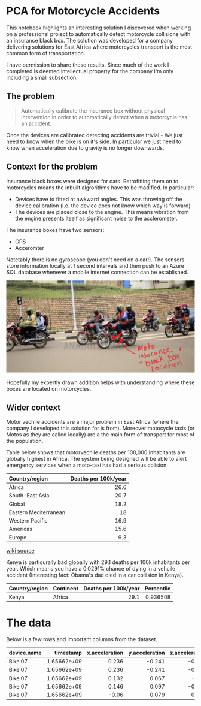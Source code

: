 # PCA for Motorcycle Accidents

This notebook highlights an interesting solution I discovered when working on a professional project to automatically detect motorcycle collisions with an insurance black box. The solution was developed for a company delivering solutions for East Africa where motorcycles transport is the most common form of transportation.

I have permission to share these results. Since much of the work I completed is deemed intellectual property for the company I'm only including a small subsection. 

## The problem

> Automatically calibrate the insurance box without physical intervention in order to automatically detect when a motorcycle has an accident.

Once the devices are calibrated detecting accidents are trivial - We just need to know when the bike is on it's side. In particular we just need to know when acceleration due to gravity is no longer downwards.


## Context for the problem

Insurance black boxes were designed for cars. Retrofitting them on to motorcycles means the inbuilt algrorithms have to be modified. In particular:

- Devices have to fitted at awkward angles. This was throwing off the device calibration (i.e. the device does not know which way is forward)
- The devices are placed close to the engine. This means vibration from the engine presents itself as significant noise to the acclerometer.

The insurance boxes have two sensors:

- GPS 
- Acceromter

Notetably there is no gyroscope (you don't need on a car!). The sensors store information locally at 1 second intervals and then push to an Azure SQL database whenever a mobile internet connection can be established.

![Insurance box location](images/motoinsurance.png)

Hopefully my expertly drawn addition helps with understanding where these boxes are located on motorcycles.

## Wider context

Motor vechile accidents are a major problem in East Africa (where the company I developed this solution for is from). Moreover motocycle taxis (or Motos as they are called locally) are a the main form of transport for most of the population.

Table below shows that motorvechile deaths per 100,000 inhabitants are globally highest in Africa. The system being designed will be able to alert emergency services when a moto-taxi has had a serious colision.

| Country/region        |   Deaths per 100k/year |
|:----------------------|-----------------------:|
| Africa                |                   26.6 |
| South-East Asia       |                   20.7 |
| Global                |                   18.2 |
| Eastern Mediterranean |                   18   |
| Western Pacific       |                   16.9 |
| Americas              |                   15.6 |
| Europe                |                    9.3 |

[wiki source](https://en.wikipedia.org/wiki/List_of_countries_by_traffic-related_death_rate)

Kenya is particurally bad globally with 29.1 deaths per 100k inhabitants per year. Which means you have a 0.0291% chance of dying in a vehcile accident (Interesting fact: Obama's dad died in a car collision in Kenya). 

| Country/region   | Continent   |   Deaths per 100k/year |   Percentile |
|:-----------------|:------------|-----------------------:|-------------:|
| Kenya            | Africa      |                   29.1 |     0.936508 |


# The data

Below is a few rows and important columns from the dataset.

| device.name   |   timestamp |   x.acceleration |   y.acceleration |   z.acceleration | engine.ignition.status.1   |
|:--------------|------------:|-----------------:|-----------------:|-----------------:|:---------------------------|
| Bike 07       | 1.65662e+09 |            0.236 |           -0.241 |           -0.128 | False                      |
| Bike 07       | 1.65662e+09 |            0.236 |           -0.241 |           -0.128 | False                      |
| Bike 07       | 1.65662e+09 |            0.132 |            0.067 |           -0.03  | True                       |
| Bike 07       | 1.65662e+09 |            0.146 |            0.097 |           -0.085 | True                       |
| Bike 07       | 1.65662e+09 |           -0.06  |            0.079 |            0.603 | True                       |'



